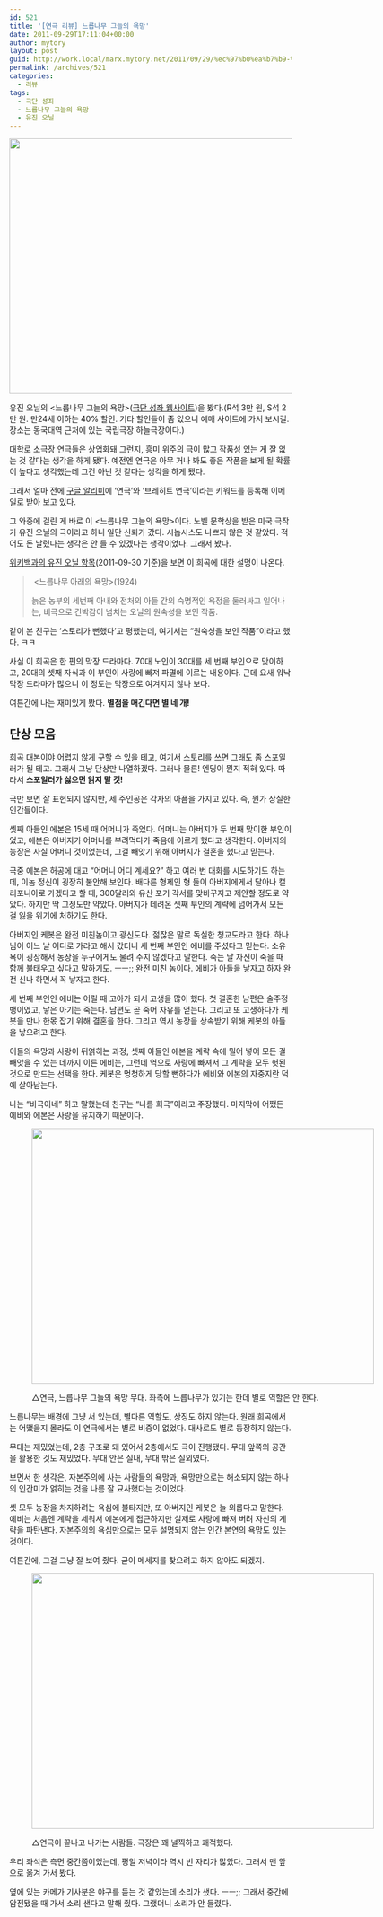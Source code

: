 ```yaml
---
id: 521
title: '[연극 리뷰] 느릅나무 그늘의 욕망'
date: 2011-09-29T17:11:04+00:00
author: mytory
layout: post
guid: http://work.local/marx.mytory.net/2011/09/29/%ec%97%b0%ea%b7%b9-%eb%a6%ac%eb%b7%b0-%eb%8a%90%eb%a6%85%eb%82%98%eb%ac%b4-%ea%b7%b8%eb%8a%98%ec%9d%98-%ec%9a%95%eb%a7%9d/
permalink: /archives/521
categories:
  - 리뷰
tags:
  - 극단 성좌
  - 느릅나무 그늘의 욕망
  - 유진 오닐
---
```

<img src="http://work.local/marx.mytory.net/wp-content/uploads/1/cfile6.uf.1568D94A4E849D1F301E8A.jpg" class="aligncenter" width="610" height="455" alt="" filename="IMG_5601.jpg" filemime="image/jpeg" />

유진 오닐의 &lt;느릅나무 그늘의 욕망&gt;(<a href="http://www.sungjwa.com/" target="_blank" title="[http://www.sungjwa.com/]로 이동합니다.">극단 성좌 웹사이트</a>)을 봤다.(R석 3만 원, S석 2만 원. 만24세 이하는 40% 할인. 기타 할인들이 좀 있으니 예매 사이트에 가서 보시길. 장소는 동국대역 근처에 있는 국립극장 하늘극장이다.)

대학로 소극장 연극들은 상업화돼 그런지, 흥미 위주의 극이 많고 작품성 있는 게 잘 없는 것 같다는 생각을 하게 됐다. 예전엔 연극은 아무 거나 봐도 좋은 작품을 보게 될 확률이 높다고 생각했는데 그건 아닌 것 같다는 생각을 하게 됐다.

그래서 얼마 전에 <a href="http://ccoma.tistory.com/759" target="_blank" title="[http://ccoma.tistory.com/759]로 이동합니다.">구글 알리미</a>에 &#8216;연극&#8217;와 &#8216;브레히트 연극&#8217;이라는 키워드를 등록해 이메일로 받아 보고 있다.

그 와중에 걸린 게 바로 이 &lt;느릅나무 그늘의 욕망&gt;이다. 노벨 문학상을 받은 미국 극작가 유진 오닐의 극이라고 하니 일단 신뢰가 갔다. 시놉시스도 나쁘지 않은 것 같았다. 적어도 돈 날렸다는 생각은 안 들 수 있겠다는 생각이었다. 그래서 봤다.

<a href="http://ko.wikipedia.org/wiki/%EC%9C%A0%EC%A7%84_%EC%98%A4%EB%8B%90" target="_blank" title="[http://ko.wikipedia.org/wiki/%EC%9C%A0%EC%A7%84_%EC%98%A4%EB%8B%90]로 이동합니다.">위키백과의 유진 오닐 항목</a>(2011-09-30 기준)을 보면 이 희곡에 대한 설명이 나온다.

> &nbsp;&lt;느릅나무 아래의 욕망&gt;(1924)
> 
> 늙은 농부의 세번째 아내와 전처의 아들 간의 숙명적인 욕정을 둘러싸고 일어나는, 비극으로 긴박감이 넘치는 오닐의 원숙성을 보인 작품.

같이 본 친구는 &#8216;스토리가 뻔했다&#8217;고 평했는데, 여기서는 &#8220;원숙성을 보인 작품&#8221;이라고 했다. ㅋㅋ

사실 이 희곡은 한 편의 막장 드라마다. 70대 노인이 30대를 세 번째 부인으로 맞이하고, 20대의 셋째 자식과 이 부인이 사랑에 빠져 파멸에 이르는 내용이다. 근데 요새 워낙 막장 드라마가 많으니 이 정도는 막장으로 여겨지지 않나 보다.

여튼간에 나는 재미있게 봤다. **별점을 매긴다면 별 네 개!**

## 단상 모음

희곡 대본이야 어렵지 않게 구할 수 있을 테고, 여기서 스토리를 쓰면 그래도 좀 스포일러가 될 테고. 그래서 그냥 단상만 나열하겠다. 그러나 물론! 엔딩이 뭔지 적혀 있다. 따라서 **스포일러가 싫으면 읽지 말 것!**

극만 보면 잘 표현되지 않지만, 세 주인공은 각자의 아픔을 가지고 있다. 즉, 뭔가 상실한 인간들이다.

셋째 아들인 에본은 15세 때 어머니가 죽었다. 어머니는 아버지가 두 번째 맞이한 부인이었고, 에본은 아버지가 어머니를 부려먹다가 죽음에 이르게 했다고 생각한다. 아버지의 농장은 사실 어머니 것이었는데, 그걸 빼앗기 위해 아버지가 결혼을 했다고 믿는다.

극중 에본은 허공에 대고 &#8220;어머니 어디 계세요?&#8221; 하고 여러 번 대화를 시도하기도 하는데, 이놈 정신이 굉장히 불안해 보인다. 배다른 형제인 형 둘이 아버지에게서 달아나 캘리포니아로 가겠다고 할 때, 300달러와 유산 포기 각서를 맞바꾸자고 제안할 정도로 약았다. 하지만 딱 그정도만 약았다. 아버지가 데려온 셋째 부인의 계략에 넘어가서 모든 걸 잃을 위기에 처하기도 한다.

아버지인 케봇은 완전 미친놈이고 광신도다. 젊잖은 말로 독실한 청교도라고 한다. 하나님이 어느 날 어디로 가라고 해서 갔더니 세 번째 부인인 에비를 주셨다고 믿는다. 소유욕이 굉장해서 농장을 누구에게도 물려 주지 않겠다고 말한다. 죽는 날 자신이 죽을 때 함께 불태우고 싶다고 말하기도. ㅡㅡ;; 완전 미친 놈이다. 에비가 아들을 낳자고 하자 완전 신나 하면서 꼭 낳자고 한다.

세 번째 부인인 에비는 어릴 때 고아가 되서 고생을 많이 했다. 첫 결혼한 남편은 술주정뱅이였고, 낳은 아기는 죽는다. 남편도 곧 죽어 자유를 얻는다. 그리고 또 고생하다가 케봇을 만나 한몫 잡기 위해 결혼을 한다. 그리고 역시 농장을 상속받기 위해 케봇의 아들을 낳으려고 한다.

이들의 욕망과 사랑이 뒤얽히는 과정, 셋째 아들인 에본을 계략 속에 밀어 넣어 모든 걸 빼앗을 수 있는 데까지 이른 에비는, 그런데 역으로 사랑에 빠져서 그 계략을 모두 헛된 것으로 만드는 선택을 한다. 케봇은 멍청하게 당할 뻔하다가 에비와 에본의 자중지란 덕에 살아남는다.&nbsp;

나는 &#8220;비극이네&#8221; 하고 말했는데 친구는 &#8220;나름 희극&#8221;이라고 주장했다. 마지막에 어쨌든 에비와 에본은 사랑을 유지하기 때문이다.<figure style="width: 610px" class="wp-caption aligncenter">

<img src="http://work.local/marx.mytory.net/wp-content/uploads/1/cfile2.uf.1404683A4E84A49F26705B.jpg" width="610" height="455" alt="" filename="cfile2.uf.1404683A4E84A49F26705B.jpg" filemime="" /><figcaption class="wp-caption-text">△연극, 느릅나무 그늘의 욕망 무대. 좌측에 느릅나무가 있기는 한데 별로 역할은 안 한다.</figcaption></figure> 

느릅나무는 배경에 그냥 서 있는데, 별다른 역할도, 상징도 하지 않는다. 원래 희곡에서는 어땠을지 몰라도 이 연극에서는 별로 비중이 없었다. 대사로도 별로 등장하지 않는다.

무대는 재밌었는데, 2층 구조로 돼 있어서 2층에서도 극이 진행됐다.&nbsp;무대 앞쪽의 공간을 활용한 것도 재밌었다. 무대 안은 실내, 무대 밖은 실외였다.

보면서 한 생각은, 자본주의에 사는 사람들의 욕망과, 욕망만으로는 해소되지 않는 하나의 인간미가 얽히는 것을 나름 잘 묘사했다는 것이었다.

셋 모두 농장을 차지하려는 욕심에 불타지만, 또 아버지인 케봇은 늘 외롭다고 말한다. 에비는 처음엔 계략을 세워서 에본에게 접근하지만 실제로 사랑에 빠져 버려 자신의 계략을 파탄낸다. 자본주의의 욕심만으로는 모두 설명되지 않는 인간 본연의 욕망도 있는 것이다.

여튼간에, 그걸 그냥 잘 보여 줬다. 굳이 메세지를 찾으려고 하지 않아도 되겠지.<figure style="width: 610px" class="wp-caption aligncenter">

<img src="http://work.local/marx.mytory.net/wp-content/uploads/1/cfile7.uf.131BDD394E84A5B2311FD8.jpg" width="610" height="455" alt="" filename="cfile7.uf.131BDD394E84A5B2311FD8.jpg" filemime="" /><figcaption class="wp-caption-text">△연극이 끝나고 나가는 사람들. 극장은 꽤 널찍하고 쾌적했다.</figcaption></figure> 

우리 좌석은 측면 중간쯤이었는데, 평일 저녁이라 역시 빈 자리가 많았다. 그래서 맨 앞으로 옮겨 가서 봤다.

옆에 있는 카메가 기사분은 야구를 듣는 것 같았는데 소리가 샜다. ㅡㅡ;; 그래서 중간에 암전됐을 때 가서 소리 샌다고 말해 줬다. 그랬더니 소리가 안 들렸다.